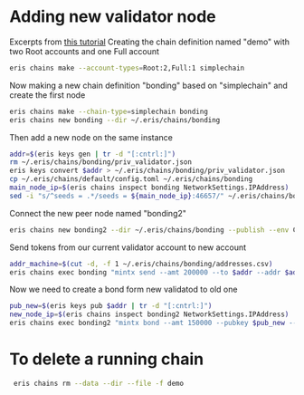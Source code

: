 # Adding new validator node
Excerpts from [this tutorial](https://docs.erisindustries.com/tutorials/advanced/bond-unbond/)
Creating the chain definition named "demo" with two Root accounts and one Full account
```bash
eris chains make --account-types=Root:2,Full:1 simplechain
```
Now making a new chain definition "bonding" based on "simplechain" and create the first node
```bash
eris chains make --chain-type=simplechain bonding
eris chains new bonding --dir ~/.eris/chains/bonding
```

Then add a new node on the same instance
```bash
addr=$(eris keys gen | tr -d "[:cntrl:]")
rm ~/.eris/chains/bonding/priv_validator.json
eris keys convert $addr > ~/.eris/chains/bonding/priv_validator.json
cp ~/.eris/chains/default/config.toml ~/.eris/chains/bonding
main_node_ip=$(eris chains inspect bonding NetworkSettings.IPAddress)
sed -i "s/^seeds = .*/seeds = ${main_node_ip}:46657/" ~/.eris/chains/bonding/config.toml
```
Connect the new peer node named "bonding2"
```bash
eris chains new bonding2 --dir ~/.eris/chains/bonding --publish --env CHAIN_ID=bonding
```
Send tokens from our current validator account to new account
```bash
addr_machine=$(cut -d, -f 1 ~/.eris/chains/bonding/addresses.csv)
eris chains exec bonding "mintx send --amt 200000 --to $addr --addr $addr_machine --chainID bonding --node-addr=${main_node_ip}:46657 --sign-addr=keys:4767 --sign --broadcast"
```
Now we need to create a bond form new validatod to old one
```bash
pub_new=$(eris keys pub $addr | tr -d "[:cntrl:]")
new_node_ip=$(eris chains inspect bonding2 NetworkSettings.IPAddress)
eris chains exec bonding2 "mintx bond --amt 150000 --pubkey $pub_new --to $addr --chainID bonding --node-addr=${new_node_ip}:46657 --sign-addr=keys:4767 --sign --broadcast"
```


# To delete a running chain
```bash
 eris chains rm --data --dir --file -f demo
```

